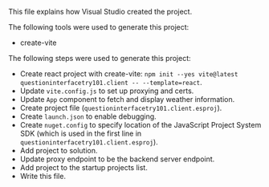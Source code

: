 This file explains how Visual Studio created the project.

The following tools were used to generate this project:
- create-vite

The following steps were used to generate this project:
- Create react project with create-vite: `npm init --yes vite@latest questioninterfacetry101.client -- --template=react`.
- Update `vite.config.js` to set up proxying and certs.
- Update `App` component to fetch and display weather information.
- Create project file (`questioninterfacetry101.client.esproj`).
- Create `launch.json` to enable debugging.
- Create `nuget.config` to specify location of the JavaScript Project System SDK (which is used in the first line in `questioninterfacetry101.client.esproj`).
- Add project to solution.
- Update proxy endpoint to be the backend server endpoint.
- Add project to the startup projects list.
- Write this file.
